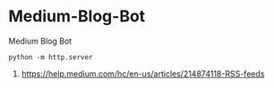 # Medium-Blog-Bot
Medium Blog Bot

```
python -m http.server
```

1. https://help.medium.com/hc/en-us/articles/214874118-RSS-feeds